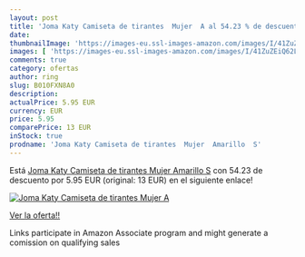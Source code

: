 ```yaml
---
layout: post
title: 'Joma Katy Camiseta de tirantes  Mujer  A al 54.23 % de descuento'
date: 
thumbnailImage: 'https://images-eu.ssl-images-amazon.com/images/I/41ZuZEiQ62L._SL200_.jpg'
images: [ 'https://images-eu.ssl-images-amazon.com/images/I/41ZuZEiQ62L._SL200_.jpg' ]
comments: true
category: ofertas
author: ring
slug: B010FXN8A0
description:
actualPrice: 5.95 EUR
currency: EUR
price: 5.95
comparePrice: 13 EUR
inStock: true
prodname: 'Joma Katy Camiseta de tirantes  Mujer  Amarillo  S'
---
```


Está [Joma Katy Camiseta de tirantes  Mujer  Amarillo  S](https://www.amazon.es/dp/B010FXN8A0/?tag=tolees-21) con 54.23 de descuento por 5.95 EUR (original: 13 EUR) en el siguiente enlace!

[![Joma Katy Camiseta de tirantes  Mujer  A](https://images-eu.ssl-images-amazon.com/images/I/41ZuZEiQ62L._SL200_.jpg)](https://www.amazon.es/dp/B010FXN8A0/?tag=tolees-21)

[Ver la oferta!!](https://www.amazon.es/dp/B010FXN8A0/?tag=tolees-21)

Links participate in Amazon Associate program and might generate a comission on qualifying sales



